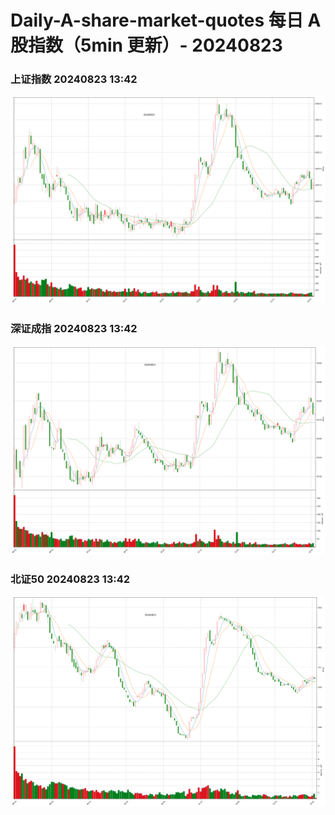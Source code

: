 
# Daily-A-share-market-quotes 每日 A 股指数（5min 更新）- 20240823

### 上证指数 20240823 13:42
![](./fig/2024/8/20240823-sh000001.png)

### 深证成指 20240823 13:42
![](./fig/2024/8/20240823-sz399001.png)

### 北证50 20240823 13:42
![](./fig/2024/8/20240823-bj899050.png)
